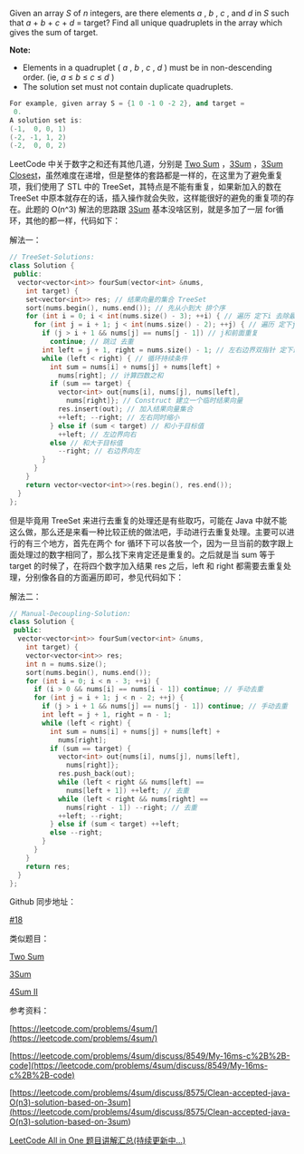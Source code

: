 Given an array _S_ of _n_ integers, are there elements _a_ , _b_ , _c_ , and _d_ in _S_ such that _a_ + _b_ + _c_ + _d_ = target? Find all unique quadruplets in the array which gives the sum of target.

**Note:**

- Elements in a quadruplet ( _a_ , _b_ , _c_ , _d_ ) must be in non-descending order. (ie, _a_ ≤ _b_ ≤ _c_ ≤ _d_ )
- The solution set must not contain duplicate quadruplets.

```cpp
For example, given array S = {1 0 -1 0 -2 2}, and target =
 0.
A solution set is:
(-1,  0, 0, 1)
(-2, -1, 1, 2)
(-2,  0, 0, 2)
```

LeetCode 中关于数字之和还有其他几道，分别是 [Two Sum](http://www.cnblogs.com/grandyang/p/4130379.html) ，[3Sum](http://www.cnblogs.com/grandyang/p/4481576.html) ，[3Sum Closest](http://www.cnblogs.com/grandyang/p/4510984.html)，虽然难度在递增，但是整体的套路都是一样的，在这里为了避免重复项，我们使用了 STL 中的 TreeSet，其特点是不能有重复，如果新加入的数在 TreeSet 中原本就存在的话，插入操作就会失败，这样能很好的避免的重复项的存在。此题的 O(n^3) 解法的思路跟 [3Sum](http://www.cnblogs.com/grandyang/p/4481576.html) 基本没啥区别，就是多加了一层 for循环，其他的都一样，代码如下：

解法一：

```cpp
// TreeSet-Solutions:
class Solution {
 public:
  vector<vector<int>> fourSum(vector<int> &nums,
    int target) {
    set<vector<int>> res; // 结果向量的集合 TreeSet
    sort(nums.begin(), nums.end()); // 先从小到大 排个序
    for (int i = 0; i < int(nums.size() - 3); ++i) { // 遍历 定下i 去除最后3个数
      for (int j = i + 1; j < int(nums.size() - 2); ++j) { // 遍历 定下j 去除2个数
        if (j > i + 1 && nums[j] == nums[j - 1]) // j和前面重复
          continue; // 跳过 去重
        int left = j + 1, right = nums.size() - 1; // 左右边界双指针 定下最后2个数
        while (left < right) { // 循环持续条件
          int sum = nums[i] + nums[j] + nums[left] +
            nums[right]; // 计算四数之和
          if (sum == target) {
            vector<int> out{nums[i], nums[j], nums[left],
              nums[right]}; // Construct 建立一个临时结果向量
            res.insert(out); // 加入结果向量集合
            ++left; --right; // 左右同时缩小
          } else if (sum < target) // 和小于目标值
            ++left; // 左边界向右
          else // 和大于目标值 
            --right; // 右边界向左
        }
      }
    }
    return vector<vector<int>>(res.begin(), res.end());
  }
};
```

但是毕竟用 TreeSet 来进行去重复的处理还是有些取巧，可能在 Java 中就不能这么做，那么还是来看一种比较正统的做法吧，手动进行去重复处理。主要可以进行的有三个地方，首先在两个 for 循环下可以各放一个，因为一旦当前的数字跟上面处理过的数字相同了，那么找下来肯定还是重复的。之后就是当 sum 等于 target 的时候了，在将四个数字加入结果 res 之后，left 和 right 都需要去重复处理，分别像各自的方面遍历即可，参见代码如下：

解法二：

```cpp
// Manual-Decoupling-Solution:
class Solution {
 public:
  vector<vector<int>> fourSum(vector<int> &nums,
    int target) {
    vector<vector<int>> res;
    int n = nums.size();
    sort(nums.begin(), nums.end());
    for (int i = 0; i < n - 3; ++i) {
      if (i > 0 && nums[i] == nums[i - 1]) continue; // 手动去重
      for (int j = i + 1; j < n - 2; ++j) {
        if (j > i + 1 && nums[j] == nums[j - 1]) continue; // 手动去重
        int left = j + 1, right = n - 1;
        while (left < right) {
          int sum = nums[i] + nums[j] + nums[left] +
            nums[right];
          if (sum == target) {
            vector<int> out{nums[i], nums[j], nums[left],
              nums[right]};
            res.push_back(out);
            while (left < right && nums[left] ==
              nums[left + 1]) ++left; // 去重
            while (left < right && nums[right] ==
              nums[right - 1]) --right; // 去重
            ++left; --right;
          } else if (sum < target) ++left;
          else --right;
        }
      }
    }
    return res;
  }
};
```

Github 同步地址：

[#18](https://github.com/grandyang/leetcode/issues/18)

类似题目：

[Two Sum](http://www.cnblogs.com/grandyang/p/4130379.html)

[3Sum](http://www.cnblogs.com/grandyang/p/4481576.html)

[4Sum II](http://www.cnblogs.com/grandyang/p/6073317.html)

参考资料：

[https://leetcode.com/problems/4sum/](https://leetcode.com/problems/4sum/)

[https://leetcode.com/problems/4sum/discuss/8549/My-16ms-c%2B%2B-code](https://leetcode.com/problems/4sum/discuss/8549/My-16ms-c%2B%2B-code)

[](<https://leetcode.com/problems/4sum/discuss/8575/Clean-accepted-java-O(n3)-solution-based-on-3sum>)[https://leetcode.com/problems/4sum/discuss/8575/Clean-accepted-java-O(n3)-solution-based-on-3sum](<https://leetcode.com/problems/4sum/discuss/8575/Clean-accepted-java-O(n3)-solution-based-on-3sum>)

[LeetCode All in One 题目讲解汇总(持续更新中...)](http://www.cnblogs.com/grandyang/p/4606334.html)
